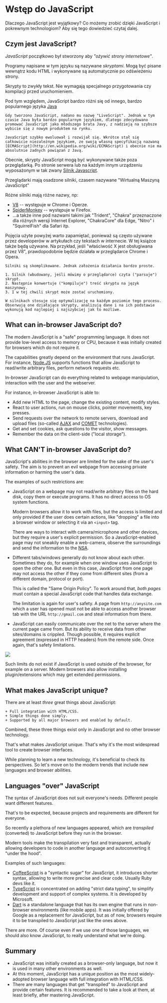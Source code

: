 # Wstęp do JavaScript

Dlaczego JavaScript jest wyjątkowy? Co możemy zrobić dzięki JavaScript i pokrewnym technologiom? Aby się tego dowiedzieć czytaj dalej.

## Czym jest JavaScript?

*JavaScript* początkowo był stworzony aby *"ożywić strony internetowe"*.

Programy napisane w tym języku są nazywane *skryptami*. Mogą być pisane wewnątrz kodu HTML i wykonywane są automatycznie po odświeżeniu strony.

Skrypty to zwykły tekst. Nie wymagają specjalnego przygotowania czy kompilacji przed uruchomieniem.

Pod tym względem, JavaScript bardzo różni się od innego, bardzo popularnego języka  [Java](http://en.wikipedia.org/wiki/Java)

```smart header="Why <u>Java</u>Script?"
Gdy tworzono JavaScript, nadano mu nazwę "LiveScript". Jednak w tym czasie Java była bardzo popularnym językiem, dlatego zdecydowano promować JavaScript jako młodszego brata Javy, z nadzieją na szybsze wybicie się z nowym produktem na rynku.

JavaScript szybko ewoluował i rozwijał się. Wkrótce stał się całkowicie niezależnym językiem, ze swoją własną specyfikacją nazwaną [ECMAScript](http://en.wikipedia.org/wiki/ECMAScript) i obecnie nie ma absolutnie żadnych powiązań z Javą.
```

Obecnie, skrypty JavaScript mogą być wykonywane także poza przeglądarką. Po stronie serwera lub na każdym innym urządzeniu wyposażonym w tak zwany [Silnik Javascript](https://en.wikipedia.org/wiki/JavaScript_engine).

Przeglądarki mają osadzone silniki, czasem nazywane "Wirtualną Maszyną JavaScript"

Różne silniki mają różne nazwy, np:

- [V8](https://en.wikipedia.org/wiki/V8_(JavaScript_engine)) -- występuje w Chrome i Operze.
- [SpiderMonkey](https://en.wikipedia.org/wiki/SpiderMonkey) -- występuje w Firefox.
- ...a także inne pod nazwami takimi jak "Trident", "Chakra" przeznaczone dla różnych wersji Internet Explorer, "ChakraCore" dla Edge, "Nitro" i "SquirrelFish" dla Safari itp.

Pojęcia użyte powyżej warto zapamiętać, ponieważ są często używane przez developerów w artykułach czy tekstach w internecie. W tej książce także będą używane. Na przykład, jeśli "właściwość X jest obsługiwana przez V8", prawdopodobnie będzie działała w przeglądarce Chrome i Opera.


```smart header="How engines work?"
Silniki są skomplikowane. Jednak założenia działania bardzo proste.

1. Silnik (wbudowany, jeśli mówimy o przeglądarce) czyta ("parsuje") skrypt.
2. Następnie konwertuje ("kompiluje") treść skryptu na język maszynowy.
3. I w tej chwili skrypt może zostać uruchomiony.

W silnikach stosuje się optymalizację na każdym poziomie tego procesu. Obserwują one działające skrypty, analizują dane i na ich podstawie wykonują kod najlepiej i najszybciej jak to możliwe.
```

## What can in-browser JavaScript do?

The modern JavaScript is a "safe" programming language. It does not provide low-level access to memory or CPU, because it was initially created for browsers which do not require it.

The capabilities greatly depend on the environment that runs JavaScript. For instance, [Node.JS](https://wikipedia.org/wiki/Node.js) supports functions that allow JavaScript to read/write arbitrary files, perform network requests etc.

In-browser JavaScript can do everything related to webpage manipulation, interaction with the user and the webserver.

For instance, in-browser JavaScript is able to:

- Add new HTML to the page, change the existing content, modify styles.
- React to user actions, run on mouse clicks, pointer movements, key presses.
- Send requests over the network to remote servers, download and upload files (so-called [AJAX](https://en.wikipedia.org/wiki/Ajax_(programming)) and [COMET](https://en.wikipedia.org/wiki/Comet_(programming)) technologies).
- Get and set cookies, ask questions to the visitor, show messages.
- Remember the data on the client-side ("local storage").

## What CAN'T in-browser JavaScript do?

JavaScript's abilities in the browser are limited for the sake of the user's safety. The aim is to prevent an evil webpage from accessing private information or harming the user's data.

The examples of such restrictions are:

- JavaScript on a webpage may not read/write arbitrary files on the hard disk, copy them or execute programs. It has no direct access to OS system functions.

    Modern browsers allow it to work with files, but the access is limited and only provided if the user does certain actions, like "dropping" a file into a browser window or selecting it via an `<input>` tag.

    There are ways to interact with camera/microphone and other devices, but they require a user's explicit permission. So a JavaScript-enabled page may not sneakily enable a web-camera, observe the surroundings and send the information to the [NSA](https://en.wikipedia.org/wiki/National_Security_Agency).
- Different tabs/windows generally do not know about each other. Sometimes they do, for example when one window uses JavaScript to open the other one. But even in this case, JavaScript from one page may not access the other if they come from different sites (from a different domain, protocol or port).

    This is called the "Same Origin Policy". To work around that, *both pages* must contain a special JavaScript code that handles data exchange.

    The limitation is again for user's safety. A page from `http://anysite.com` which a user has opened must not be able to access another browser tab with the URL `http://gmail.com` and steal information from there.
- JavaScript can easily communicate over the net to the server where the current page came from. But its ability to receive data from other sites/domains is crippled. Though possible, it requires explicit agreement (expressed in HTTP headers) from the remote side. Once again, that's safety limitations.

![](limitations.png)

Such limits do not exist if JavaScript is used outside of the browser, for example on a server. Modern browsers also allow installing plugin/extensions which may get extended permissions.

## What makes JavaScript unique?

There are at least *three* great things about JavaScript:

```compare
+ Full integration with HTML/CSS.
+ Simple things done simply.
+ Supported by all major browsers and enabled by default.
```

Combined, these three things exist only in JavaScript and no other browser technology.

That's what makes JavaScript unique. That's why it's the most widespread tool to create browser interfaces.

While planning to learn a new technology, it's beneficial to check its perspectives. So let's move on to the modern trends that include new languages and browser abilities.


## Languages "over" JavaScript

The syntax of JavaScript does not suit everyone's needs. Different people want different features.

That's to be expected, because projects and requirements are different for everyone.

So recently a plethora of new languages appeared, which are *transpiled* (converted) to JavaScript before they run in the browser.

Modern tools make the transpilation very fast and transparent, actually allowing developers to code in another language and autoconverting it "under the hood".

Examples of such languages:

- [CoffeeScript](http://coffeescript.org/) is a "syntactic sugar" for JavaScript, it introduces shorter syntax, allowing to write more precise and clear code. Usually Ruby devs like it.
- [TypeScript](http://www.typescriptlang.org/) is concentrated on adding "strict data typing", to simplify development and support of complex systems. It is developed by Microsoft.
- [Dart](https://www.dartlang.org/) is a standalone language that has its own engine that runs in non-browser environments (like mobile apps). It was initially offered by Google as a replacement for JavaScript, but as of now, browsers require it to be transpiled to JavaScript just like the ones above.

There are more. Of course even if we use one of those languages, we should also know JavaScript, to really understand what we're doing.

## Summary

- JavaScript was initially created as a browser-only language, but now it is used in many other environments as well.
- At this moment, JavaScript has a unique position as the most widely-adopted browser language with full integration with HTML/CSS.
- There are many languages that get "transpiled" to JavaScript and provide certain features. It is recommended to take a look at them, at least briefly, after mastering JavaScript.
